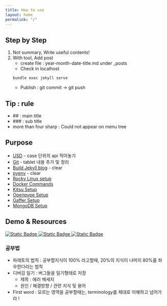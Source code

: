 ```yaml
---
title: How to use
layout: home
permalink: "/"
---
```


## Step by Step

1. Not summary, Write useful contents!
2. With tool, Add post 
    - create file : year-month-date-title.md under _posts
    - Check in localhost 
    ```
    bundle exec jekyll serve
    ```
    - Publish : git commit -> git push

## Tip : rule
- \## : main title
- \### : sub title
- more than four sharp : Could not appear on menu tree

## Purpose

- [USD](https://taiyeong.github.io/pipeline/2024-01-26-git.html) - case 단위의 api 적어놓기
- [Git](https://taiyeong.github.io/pipeline/2024-01-26-usd.html) - tablet 내용 추가 및 정리
- [Build Jekyll blog](https://taiyeong.github.io/pipeline/2024-01-26-jekyll.html) - clear
- [pyenv](https://taiyeong.github.io/pipeline/2024-01-26-pyenv.html) - clear
- [Rocky Linux setup]()
- [Docker Commands]()
- [Kitsu Setup]()
- [Openpype Setup]()
- [Gaffer Setup]()
- [MongoDB Setup]()


## Demo & Resources

[![Static Badge](https://img.shields.io/badge/Jekyll%20Gitbook%20Themes-yellowgreen)
](https://sighingnow.github.io/jekyll-gitbook)
[![Static Badge](https://img.shields.io/badge/Jekyll%20Gitbook%20github-blue)
](https://github.com/sighingnow/jekyll-gitbook)
[![Static Badge](https://img.shields.io/badge/badgeMaker-Shields%20io-important)
](https://shields.io/badges)


### 공부법
- 파레토의 법칙 : 공부할지식이 100% 라고할때, 20%의 지식이 나머지 80%를 좌우한다라는 법칙
- 디버깅 일기 : 버그들을 일기형태로 저장
    - 제목 : 에러 메세지
    - 원인 / 해결방향 / 관련 지식 및 용어
- First word : 모르는 영역을 공부할때는, terminology를 제대로 이해하고 넘어가라 ! 